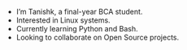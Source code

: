 - I’m Tanishk, a final-year BCA student.
 - Interested in Linux systems.
 - Currently learning Python and Bash.
 - Looking to collaborate on Open Source projects.
